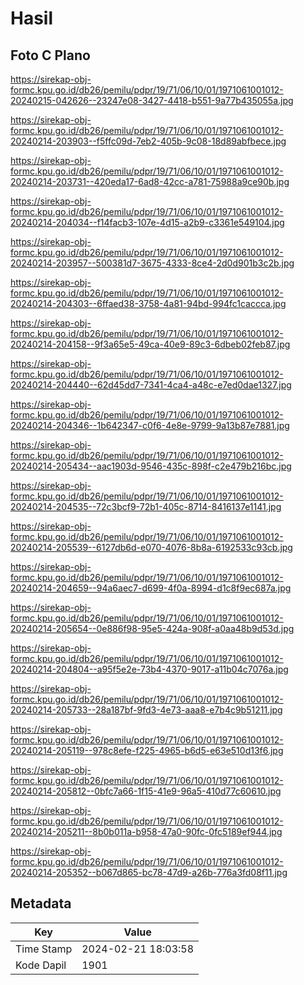 # Hasil

## Foto C Plano

https://sirekap-obj-formc.kpu.go.id/db26/pemilu/pdpr/19/71/06/10/01/1971061001012-20240215-042626--23247e08-3427-4418-b551-9a77b435055a.jpg

https://sirekap-obj-formc.kpu.go.id/db26/pemilu/pdpr/19/71/06/10/01/1971061001012-20240214-203903--f5ffc09d-7eb2-405b-9c08-18d89abfbece.jpg

https://sirekap-obj-formc.kpu.go.id/db26/pemilu/pdpr/19/71/06/10/01/1971061001012-20240214-203731--420eda17-6ad8-42cc-a781-75988a9ce90b.jpg

https://sirekap-obj-formc.kpu.go.id/db26/pemilu/pdpr/19/71/06/10/01/1971061001012-20240214-204034--f14facb3-107e-4d15-a2b9-c3361e549104.jpg

https://sirekap-obj-formc.kpu.go.id/db26/pemilu/pdpr/19/71/06/10/01/1971061001012-20240214-203957--500381d7-3675-4333-8ce4-2d0d901b3c2b.jpg

https://sirekap-obj-formc.kpu.go.id/db26/pemilu/pdpr/19/71/06/10/01/1971061001012-20240214-204303--6ffaed38-3758-4a81-94bd-994fc1caccca.jpg

https://sirekap-obj-formc.kpu.go.id/db26/pemilu/pdpr/19/71/06/10/01/1971061001012-20240214-204158--9f3a65e5-49ca-40e9-89c3-6dbeb02feb87.jpg

https://sirekap-obj-formc.kpu.go.id/db26/pemilu/pdpr/19/71/06/10/01/1971061001012-20240214-204440--62d45dd7-7341-4ca4-a48c-e7ed0dae1327.jpg

https://sirekap-obj-formc.kpu.go.id/db26/pemilu/pdpr/19/71/06/10/01/1971061001012-20240214-204346--1b642347-c0f6-4e8e-9799-9a13b87e7881.jpg

https://sirekap-obj-formc.kpu.go.id/db26/pemilu/pdpr/19/71/06/10/01/1971061001012-20240214-205434--aac1903d-9546-435c-898f-c2e479b216bc.jpg

https://sirekap-obj-formc.kpu.go.id/db26/pemilu/pdpr/19/71/06/10/01/1971061001012-20240214-204535--72c3bcf9-72b1-405c-8714-8416137e1141.jpg

https://sirekap-obj-formc.kpu.go.id/db26/pemilu/pdpr/19/71/06/10/01/1971061001012-20240214-205539--6127db6d-e070-4076-8b8a-6192533c93cb.jpg

https://sirekap-obj-formc.kpu.go.id/db26/pemilu/pdpr/19/71/06/10/01/1971061001012-20240214-204659--94a6aec7-d699-4f0a-8994-d1c8f9ec687a.jpg

https://sirekap-obj-formc.kpu.go.id/db26/pemilu/pdpr/19/71/06/10/01/1971061001012-20240214-205654--0e886f98-95e5-424a-908f-a0aa48b9d53d.jpg

https://sirekap-obj-formc.kpu.go.id/db26/pemilu/pdpr/19/71/06/10/01/1971061001012-20240214-204804--a95f5e2e-73b4-4370-9017-a11b04c7076a.jpg

https://sirekap-obj-formc.kpu.go.id/db26/pemilu/pdpr/19/71/06/10/01/1971061001012-20240214-205733--28a187bf-9fd3-4e73-aaa8-e7b4c9b51211.jpg

https://sirekap-obj-formc.kpu.go.id/db26/pemilu/pdpr/19/71/06/10/01/1971061001012-20240214-205119--978c8efe-f225-4965-b6d5-e63e510d13f6.jpg

https://sirekap-obj-formc.kpu.go.id/db26/pemilu/pdpr/19/71/06/10/01/1971061001012-20240214-205812--0bfc7a66-1f15-41e9-96a5-410d77c60610.jpg

https://sirekap-obj-formc.kpu.go.id/db26/pemilu/pdpr/19/71/06/10/01/1971061001012-20240214-205211--8b0b011a-b958-47a0-90fc-0fc5189ef944.jpg

https://sirekap-obj-formc.kpu.go.id/db26/pemilu/pdpr/19/71/06/10/01/1971061001012-20240214-205352--b067d865-bc78-47d9-a26b-776a3fd08f11.jpg


## Metadata

| Key        | Value               |
| ---------- | ------------------- |
| Time Stamp | 2024-02-21 18:03:58 |
| Kode Dapil | 1901                |



